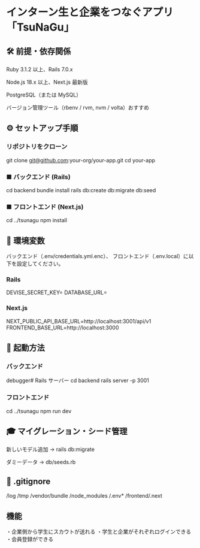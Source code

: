 # インターン生と企業をつなぐアプリ「TsuNaGu」

## 🛠️ 前提・依存関係

Ruby 3.1.2 以上、Rails 7.0.x

Node.js 18.x 以上、Next.js 最新版

PostgreSQL（または MySQL）

バージョン管理ツール（rbenv / rvm, nvm / volta）おすすめ

## ⚙️ セットアップ手順

### リポジトリをクローン
git clone git@github.com:your-org/your-app.git
cd your-app

### ■ バックエンド (Rails)
cd backend
bundle install
rails db:create db:migrate db:seed

### ■ フロントエンド (Next.js)
cd ../tsunagu
npm install

## 🔑 環境変数

バックエンド（.env/credentials.yml.enc）、
フロントエンド（.env.local）に以下を設定してください。

### Rails
DEVISE_SECRET_KEY=
DATABASE_URL=

### Next.js
NEXT_PUBLIC_API_BASE_URL=http://localhost:3001/api/v1
FRONTEND_BASE_URL=http://localhost:3000

## 🚀 起動方法

### バックエンド
debugger# Rails サーバー
cd backend
rails server -p 3001

### フロントエンド
cd ../tsunagu
npm run dev

## 🎓 マイグレーション・シード管理

新しいモデル追加 → rails db:migrate

ダミーデータ → db/seeds.rb

## 📂 .gitignore

/log
/tmp
/vendor/bundle
/node_modules
/.env*
/frontend/.next

## 機能
・企業側から学生にスカウトが送れる
・学生と企業がそれぞれログインできる
・会員登録ができる
